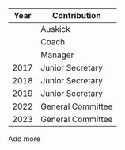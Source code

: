 | Year | Contribution      |
| ---- | ----------------- |
|      | Auskick           |
|      | Coach             |
|      | Manager           |
| 2017 | Junior Secretary  |
| 2018 | Junior Secretary  |
| 2019 | Junior Secretary  |
| 2022 | General Committee |
| 2023 | General Committee | 

Add more

